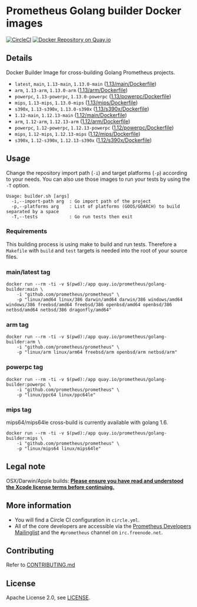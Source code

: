 # Prometheus Golang builder Docker images

[![CircleCI](https://circleci.com/gh/prometheus/golang-builder/tree/master.svg?style=shield)][circleci]
[![Docker Repository on Quay.io](https://quay.io/repository/prometheus/golang-builder/status)][quayio]

## Details

Docker Builder Image for cross-building Golang Prometheus projects.

- `latest`, `main`, `1.13-main`, `1.13.0-main` ([1.13/main/Dockerfile](1.13/main/Dockerfile))
- `arm`, `1.13-arm`, `1.13.0-arm` ([1.13/arm/Dockerfile](1.13/arm/Dockerfile))
- `powerpc`, `1.13-powerpc`, `1.13.0-powerpc` ([1.13/powerpc/Dockerfile](1.13/powerpc/Dockerfile))
- `mips`, `1.13-mips`, `1.13.0-mips` ([1.13/mips/Dockerfile](1.13/mips/Dockerfile))
- `s390x`, `1.13-s390x`, `1.13.0-s390x` ([1.13/s390x/Dockerfile](1.13/s390x/Dockerfile))
- `1.12-main`, `1.12.13-main` ([1.12/main/Dockerfile](1.12/main/Dockerfile))
- `arm`, `1.12-arm`, `1.12.13-arm` ([1.12/arm/Dockerfile](1.12/arm/Dockerfile))
- `powerpc`, `1.12-powerpc`, `1.12.13-powerpc` ([1.12/powerpc/Dockerfile](1.12/powerpc/Dockerfile))
- `mips`, `1.12-mips`, `1.12.13-mips` ([1.12/mips/Dockerfile](1.12/mips/Dockerfile))
- `s390x`, `1.12-s390x`, `1.12.13-s390x` ([1.12/s390x/Dockerfile](1.12/s390x/Dockerfile))

## Usage

Change the repository import path (`-i`) and target platforms (`-p`) according to your needs.
You can also use those images to run your tests by using the `-T` option.

```
Usage: builder.sh [args]
  -i,--import-path arg  : Go import path of the project
  -p,--platforms arg    : List of platforms (GOOS/GOARCH) to build separated by a space
  -T,--tests            : Go run tests then exit
```

### Requirements

This building process is using make to build and run tests.
Therefore a `Makefile` with `build` and `test` targets is needed into the root of your source files.

### main/latest tag

```
docker run --rm -ti -v $(pwd):/app quay.io/prometheus/golang-builder:main \
    -i "github.com/prometheus/prometheus" \
    -p "linux/amd64 linux/386 darwin/amd64 darwin/386 windows/amd64 windows/386 freebsd/amd64 freebsd/386 openbsd/amd64 openbsd/386 netbsd/amd64 netbsd/386 dragonfly/amd64"
```

### arm tag

```
docker run --rm -ti -v $(pwd):/app quay.io/prometheus/golang-builder:arm \
    -i "github.com/prometheus/prometheus" \
    -p "linux/arm linux/arm64 freebsd/arm openbsd/arm netbsd/arm"
```

### powerpc tag

```
docker run --rm -ti -v $(pwd):/app quay.io/prometheus/golang-builder:powerpc \
    -i "github.com/prometheus/prometheus" \
    -p "linux/ppc64 linux/ppc64le"
```

### mips tag

mips64/mips64le cross-build is currently available with golang 1.6.

```
docker run --rm -ti -v $(pwd):/app quay.io/prometheus/golang-builder:mips \
    -i "github.com/prometheus/prometheus" \
    -p "linux/mips64 linux/mips64le"
```

## Legal note

OSX/Darwin/Apple builds:
**[Please ensure you have read and understood the Xcode license
   terms before continuing.](https://www.apple.com/legal/sla/docs/xcode.pdf)**

## More information

  * You will find a Circle CI configuration in `circle.yml`.
  * All of the core developers are accessible via the [Prometheus Developers Mailinglist](https://groups.google.com/forum/?fromgroups#!forum/prometheus-developers) and the `#prometheus` channel on `irc.freenode.net`.

## Contributing

Refer to [CONTRIBUTING.md](CONTRIBUTING.md)

## License

Apache License 2.0, see [LICENSE](LICENSE).

[quayio]: https://quay.io/repository/prometheus/golang-builder
[circleci]: https://circleci.com/gh/prometheus/golang-builder

